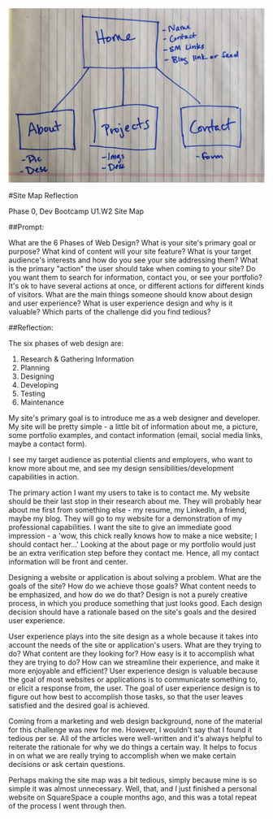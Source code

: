 <img src="./week-2/imgs/sitemap.jpg">

#Site Map Reflection

Phase 0, Dev Bootcamp
U1.W2 Site Map

##Prompt:

What are the 6 Phases of Web Design?
What is your site's primary goal or purpose? What kind of content will your site feature?
What is your target audience's interests and how do you see your site addressing them?
What is the primary "action" the user should take when coming to your site? Do you want them to search for information, contact you, or see your portfolio? It's ok to have several actions at once, or different actions for different kinds of visitors.
What are the main things someone should know about design and user experience?
What is user experience design and why is it valuable? 
Which parts of the challenge did you find tedious?

##Reflection:

The six phases of web design are:

1. Research & Gathering Information
2. Planning
3. Designing
4. Developing
5. Testing
6. Maintenance

My site's primary goal is to introduce me as a web designer and developer.  My site will be pretty simple - a little bit of information about me, a picture, some portfolio examples, and contact information (email, social media links, maybe a contact form).

I see my target audience as potential clients and employers, who want to know more about me, and see my design sensibilities/development capabilities in action.

The primary action I want my users to take is to contact me.  My website should be their last stop in their research about me.  They will probably hear about me first from something else - my resume, my LinkedIn, a friend, maybe my blog.  They will go to my website for a demonstration of my professional capabilities.  I want the site to give an immediate good impression - a 'wow, this chick really knows how to make a nice website; I should contact her...'  Looking at the about page or my portfolio would just be an extra verification step before they contact me.  Hence, all my contact information will be front and center.

Designing a website or application is about solving a problem.  What are the goals of the site? How do we achieve those goals? What content needs to be emphasized, and how do we do that?  Design is not a purely creative process, in which you produce something that just looks good.  Each design decision should have a rationale based on the site's goals and the desired user experience.  

User experience plays into the site design as a whole because it takes into account the needs of the site or application's users.  What are they trying to do? What content are they looking for? How easy is it to accomplish what they are trying to do?  How can we streamline their experience, and make it more enjoyable and efficient?  User experience design is valuable because the goal of most websites or applications is to communicate something to, or elicit a response from, the user.  The goal of user experience design is to figure out how best to accomplish those tasks, so that the user leaves satisfied and the desired goal is achieved.

Coming from a marketing and web design background, none of the material for this challenge was new for me.  However, I wouldn't say that I found it tedious per se.  All of the articles were well-written and it's always helpful to reiterate the rationale for why we do things a certain way.  It helps to focus in on what we are really trying to accomplish when we make certain decisions or ask certain questions.

Perhaps making the site map was a bit tedious, simply because mine is so simple it was almost unnecessary. Well, that, and I just finished a personal website on SquareSpace a couple months ago, and this was a total repeat of the process I went through then.